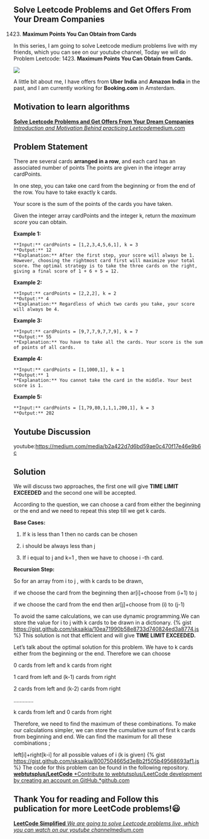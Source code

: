 
## Solve Leetcode Problems and Get Offers From Your Dream Companies

1423. **Maximum Points You Can Obtain from Cards**

In this series, I am going to solve Leetcode medium problems live with my friends, which you can see on our youtube channel, Today we will do Problem Leetcode: 1423. **Maximum Points You Can Obtain from Cards.**

![](https://cdn-images-1.medium.com/max/2560/1*NnlSQcwN8weJcadNuKuGLg.png)

A little bit about me, I have offers from **Uber** **India** and **Amazon** **India** in the past, and I am currently working for **Booking.com** in Amsterdam.

## Motivation to learn algorithms
[**Solve Leetcode Problems and Get Offers From Your Dream Companies**
*Introduction and Motivation Behind practicing Leetcode*medium.com](https://medium.com/leetcode-simplified/solve-leetcode-problems-and-get-offers-from-your-dream-companies-2786415be0b7)

## Problem Statement

There are several cards **arranged in a row**, and each card has an associated number of points The points are given in the integer array cardPoints.

In one step, you can take one card from the beginning or from the end of the row. You have to take exactly k cards.

Your score is the sum of the points of the cards you have taken.

Given the integer array cardPoints and the integer k, return the *maximum score* you can obtain.

**Example 1:**

    **Input:** cardPoints = [1,2,3,4,5,6,1], k = 3
    **Output:** 12
    **Explanation:** After the first step, your score will always be 1. However, choosing the rightmost card first will maximize your total score. The optimal strategy is to take the three cards on the right, giving a final score of 1 + 6 + 5 = 12.

**Example 2:**

    **Input:** cardPoints = [2,2,2], k = 2
    **Output:** 4
    **Explanation:** Regardless of which two cards you take, your score will always be 4.

**Example 3:**

    **Input:** cardPoints = [9,7,7,9,7,7,9], k = 7
    **Output:** 55
    **Explanation:** You have to take all the cards. Your score is the sum of points of all cards.

**Example 4:**

    **Input:** cardPoints = [1,1000,1], k = 1
    **Output:** 1
    **Explanation:** You cannot take the card in the middle. Your best score is 1.

**Example 5:**

    **Input:** cardPoints = [1,79,80,1,1,1,200,1], k = 3
    **Output:** 202

## **Youtube Discussion**
youtube:https://medium.com/media/b2a422d7d6bd59ae0c470f17e46e9b6c

## **Solution**

We will discuss two approaches, the first one will give **TIME LIMIT EXCEEDED** and the second one will be accepted.

According to the question, we can choose a card from either the beginning or the end and we need to repeat this step till we get k cards.

**Base Cases:**

 1. If k is less than 1 then no cards can be chosen

2. i should be always less than j

3. If i equal to j and k=1 , then we have to choose i -th card.

**Recursion Step:**

So for an array from i to j , with k cards to be drawn,

if we choose the card from the beginning then ar[i]+choose from (i+1) to j

if we choose the card from the end then ar[j]+choose from (i) to (j-1)

To avoid the same calculations, we can use dynamic programming.We can store the value for i to j with k cards to be drawn in a dictionary.
{% gist https://gist.github.com/sksaikia/10ea71990b58e8733d740824ed3a8774.js %}
This solution is not that efficient and will give **TIME LIMIT EXCEEDED.**

Let’s talk about the optimal solution for this problem. We have to k cards either from the beginning or the end. Therefore we can choose

0 cards from left and k cards from right

1 card from left and (k-1) cards from right

2 cards from left and (k-2) cards from right

.............

k cards from left and 0 cards from right

Therefore, we need to find the maximum of these combinations. To make our calculations simpler, we can store the cumulative sum of first k cards from beginning and end. We can find the maximum for all these combinations ;

left[i]+right[k-i] for all possible values of i (k is given)
{% gist https://gist.github.com/sksaikia/8007504665d3e8b2f505b49568693af1.js %}
The code for this problem can be found in the following repository.
[**webtutsplus/LeetCode**
*Contribute to webtutsplus/LeetCode development by creating an account on GitHub.*github.com](https://github.com/webtutsplus/LeetCode/tree/main/src/LC1423_MaximumPointsObtainedFromCards)

## Thank You for reading and Follow this publication for more LeetCode problems!😃
[**LeetCode Simplified**
*We are going to solve Leetcode problems live, which you can watch on our youtube channel*medium.com](https://medium.com/leetcode-simplified)
